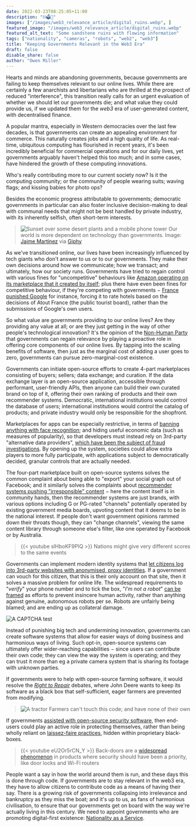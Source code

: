 ```yaml
---
date: 2022-03-23T08:25:05+11:00
description: "⛓🗳👥"
images: ["/images/web3_relevance_article/digital_ruins.webp", ]
featured_image: "/images/web3_relevance_article/digital_ruins.webp"
featured_alt_text: "Some sandstone ruins with flowing information"
tags: ["nationality", "cameras", "robots", "web2", "web3"]
title: "Keeping Governments Relevant in the Web3 Era"
draft: false
disable_share: false
author: "Owen Miller"
---
```


Hearts and minds are abandoning governments, because governments are failing to keep themselves relevant to our online lives. While there are certainly a few anarchists and libertarians who are thrilled at the prospect of reduced "interference", this transition really calls for an urgent evaluation of whether we should let our governments die; and what value they could provide us, if we updated them for the *web3* era of user-generated content, with decentralised finance.

A popular mantra, especially in Western democracies over the last few decades, is that governments can create an appealing environment for commerce. This naturally creates jobs and a high quality of life. As real-time, ubiquitous computing has flourished in recent years, it's been incredibly beneficial for commercial operations and for our daily lives, yet governments arguably haven't helped this too much; and in some cases, have hindered the growth of these computing innovations.

Who's really contributing more to our current society now? Is it the computing community; or the community of people wearing suits; waving flags; and kissing babies for photo ops?

Besides the economic progress attributable to governments; democratic governments in particular can also foster inclusive decision-making to deal with communal needs that might not be best handled by private industry, with its inherently selfish, often short-term interests.

> ![Sunset over some desert plants and a mobile phone tower](/images/web3_relevance_article/sunset.webp)
> Our world is more dependent on technology than governments. Image: [Jaime Martínez](https://giphy.com/channel/jaimemartinez) via [Giphy](https://giphy.com/gifs/l0MYNyaMsSjSSd5Nm)

As we've transitioned online, our lives have been increasingly influenced by tech giants who don't answer to us or to our governments. They make their own decisions around how we communicate; how we transact; and ultimately, how our society runs. Governments have tried to regain control with various fines for "uncompetitive" behaviours like [Amazon operating on its marketplace that it created by itself](https://www.forbes.com/sites/enriquedans/2020/06/13/if-amazon-is-guilty-of-anti-competitive-practices-who-did-it-learn-themfrom/); plus there have even been fines for competitive behaviour, if they're competing with governments − [France punished Google](https://techcrunch.com/2021/02/15/google-slapped-in-france-over-misleading-hotel-star-ratings/?guccounter=1&guce_referrer=aHR0cHM6Ly93d3cuZ29vZ2xlLmNvbS8&guce_referrer_sig=AQAAAJbMfNc2Cga1iGpSbwZ7wym9KcX60eLUzDPGfRsveMyibeMfCSgQgo5oKhyXWNA9aMwWe1JSrTbYgoiTAJ-r-5Sqt4HNidnsmyQZ7F4Ovhp97yC4Qt8tALuIdJRALzWVc0HIK-ackeGy6eEKnut0J7tkYQcznL40nv8Gsqxnms1a#:~:text=Google%20has%20agreed%20to%20pay,engine%20and%20on%20Google%20Maps.) for instance, forcing it to rate hotels based on the decisions of Atout France (the public tourist board), rather than the submissions of Google's own users.

So what value are governments providing to our online lives? Are they providing any value at all; or are they just getting in the way of other people's technological innovation? It's the opinion of the [Non-Human Party](/) that governments can regain relevance by playing a proactive role in offering core components of our online lives. By tapping into the scaling benefits of software, then just as the marginal cost of adding a user goes to zero, governments can pursue zero-marginal-cost existence.

Governments can initiate open-source efforts to create 4-part marketplaces consisting of buyers; sellers; data exchange; and curation. If the data exchange layer is an open-source application, accessible through performant, user-friendly APIs, then anyone can build their own curated brand on top of it, offering their own ranking of products and their own recommender systems. Democratic, international institutions would control the database of users; international institutions would control the catalog of products; and private industry would only be responsible for the shopfront.

Marketplaces for apps can be especially restrictive, in terms of [banning anything with face recognition](https://www.cnet.com/tech/services-and-software/facebook-is-shutting-down-its-facial-recognition-system/); and hiding useful economic data (such as measures of popularity), so that developers must instead rely on 3rd-party "alternative data providers", [which have been the subject of fraud investigations](https://www.sidley.com/en/insights/newsupdates/2021/09/sec-fines-app-annie-inc-10-million-for-securities-fraud#:~:text=The%20SEC%20charged%20App%20Annie,subscribers%20to%20use%20App%20Annie's). By opening up the system, societies could allow extra players to more fully participate, with applications subject to democratically decided, granular controls that are actually needed.

The four-part marketplace built on open-source systems solves the common complaint about being able to "export" your social graph out of Facebook; and it similarly solves the complaints about [recommender systems pushing "irresponsible" content](https://www.nytimes.com/2021/10/06/opinion/facebook-whistleblower-section-230.html?fbclid=IwAR3Mefyc0OEFBGVjWhIBoheYmCFMFkUR2E_RMNZolRwLQ3r2eOIdTSu7qSs) − here the content itself is in community hands, then the recommender systems are just brands, with various options including G or PG-rated "channels" potentially operated by existing government media boards, upvoting content that it deems to be in the national interest. If people don't want government opinions rammed down their throats though, they can "change channels", viewing the same content library through someone else's filter, like one operated by Facebook or by Australia.

> {{< youtube slHboKF9PIQ >}}
> Nations might give very different scores to the same events

Governments can implement modern identity systems that [let citizens log into 3rd-party websites with anonymised, proxy identities](../why_give_rights_to_robots). If a government can vouch for this citizen, that this is their only account on that site, then it solves a massive problem for online life. The widespread requirements to "*verify*" your phone number and to tick the box, "*I'm not a robot*" [can be framed](https://www.google.com/recaptcha/about/) as efforts to prevent insincere human activity, rather than anything against genuine, autonomous robots per se. Robots are unfairly being blamed; and are ending up as collateral damage.

![A CAPTCHA test](/images/web3_relevance_article/captcha.webp)

Instead of punishing big tech and undermining innovation, governments can create software systems that allow for easier ways of doing business and harmonious ways of living. Such opt-in, open-source systems can ultimately offer wider-reaching capabilities − since users can contribute their own code; they can view the way the system is operating; and they can trust it more than eg a private camera system that is sharing its footage with unknown parties.

If governments were to help with open-source farming software, it would resolve the *[Right to Repair](https://pluralistic.net/2022/01/29/planned-obsolescence/#r2r)* debates, where John Deere wants to keep its software as a black box that self-sufficient, eager farmers are prevented from modifying.

> ![A tractor](/images/web3_relevance_article/tractor.webp)
> Farmers can't touch this code; and have none of their own

If governments [assisted with open-source security software](https://iotbusinessnews.com/2021/12/08/04177-can-iot-ever-be-trusted-by-civilians/), then end-users could play an active role in protecting themselves, rather than being wholly reliant on [laissez-faire practices](https://glog.glennf.com/blog/2015/7/28/that-simpsons-bit-wasnt-a-joke), hidden within proprietary black-boxes.

> {{< youtube eU2Or5rCN_Y >}}
> Back-doors are a [widespread phenomenon](https://glog.glennf.com/blog/2015/7/28/that-simpsons-bit-wasnt-a-joke) in products where security should have been a priority, like door locks and Wi-Fi routers

People want a say in how the world around them is run, and these days this is done through code. If governments are to stay relevant in the web3 era, they have to allow citizens to contribute code as a means of having their say. There is a growing risk of governments collapsing into irrelevance and bankruptcy as they miss the boat; and it's up to us, as fans of harmonious civilisation, to ensure that our governments get on board with the way we're actually living in this century. We need to appoint governments who are promoting digital-first existence: [Nationality as a Service](../nationality_as_a_service).
